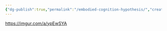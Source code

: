 ```yaml
---
{"dg-publish":true,"permalink":"/embodied-cognition-hypothesis/","created":"2025-04-06T16:16:05.000+02:00","updated":"2025-04-06T16:44:31.252+02:00"}
---
```


https://imgur.com/a/ypEwSYA

